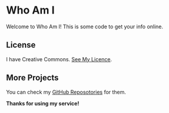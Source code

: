 # Who Am I

Welcome to Who Am I! This is some code to get your info online.


## License 

I have Creative Commons. <a href='https://creativecommons.org/licenses/by-nc-sa/4.0'>See My Licence</a>.


## More Projects

You can check my <a href='https://github.com/HumanoidsYoutube?tab=repositories'>GitHub Reposotories</a> for them.

__**Thanks for using my service!**__
